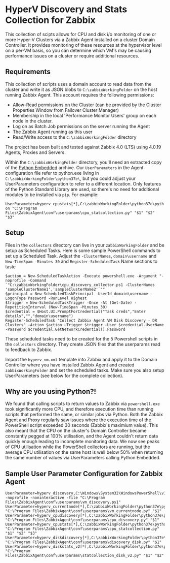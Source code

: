 # HyperV Discovery and Stats Collection for Zabbix

This collection of scipts allows for CPU and disk i/o monitoring of one or more Hyper-V Clusters via a Zabbix Agent installed on a cluster Domain Controller. It provides monitoring of these resources at the hypervisor level on a per-VM basis, so you can determine which VM's may be causing performance issues on a cluster or require additional resources.

## Requirements
This collection of scripts uses a domain account to read data from the cluster and write it as JSON blobs to `C:\zabbixWorkingFolder` on the host running Zabbix Agent. This account requires the following permissions:
* Allow-Read permissions on the Cluster (can be provided by the Cluster Properties Window from Failover Cluster Manager)
* Membership in the local 'Performance Monitor Users' group on each node in the cluster.
* Log on as Batch Job permissions on the server running the Agent
* The Zabbix Agent running as this user
* Read/Write access to the `C:\zabbixWorkingFolder` directory

The project has been built and tested against Zabbix 4.0 (LTS) using 4.0.19 Agents, Proxies and Servers.

Within the `C:\zabbixWorkingFolder` directory, you'll need an extracted copy of the [Python Embedded](https://docs.python.org/3.7/using/windows.html#embedded-distribution) archive. Our `UserParameters` in the Agent configuration file refer to python.exe living in `C:\zabbixWorkingFolder\python37e\`, but you could adjust your UserParameters configuration to refer to a different location. Only features of the Python Standard Library are used, so there's no need for additional modules to be installed via `pip`. For example:

```UserParameter=hyperv_cpustats[*],C:\zabbixWorkingFolder\python37e\python "C:\Program Files\ZabbixAgent\conf\userparams\cpu_statcollection.py" "$1" "$2" "$3"```

## Setup
Files in the `collectors` directory can live in your `zabbixWorkingFolder` and be setup as Scheduled Tasks. Here is some sample PowerShell commands to set up a Scheduled Task. Adjust the `-ClusterNames`, `domain\username` and `New-TimeSpam -Minutes 30` and `Register-ScheduledTask` Name sections to taste
```
$action = New-ScheduledTaskAction -Execute powershell.exe -Argument "-noprofile -Command `"C:\zabbixWorkingFolder\cpu_discovery_collector.ps1 -ClusterNames 'sampleClusterName1','sampleClusterName2'`""
$principal = New-ScheduledTaskPrincipal -UserId domain\username -LogonType Password -RunLevel Highest
$trigger = New-ScheduledTaskTrigger -Once -At (Get-Date) -RepetitionInterval (New-TimeSpan -Minutes 30) 
$credential = $Host.UI.PromptForCredential("Task creds","Enter details","","domain\username")
Register-ScheduledTask "Collect Zabbix Agent VM Disk Discovery - DR Clusters" –Action $action –Trigger $trigger –User $credential.UserName -Password $credential.GetNetworkCredential().Password
```
These scheduled tasks need to be created for the 5 Powershell scripts in the `collectors` directory. They create JSON files that the userparams read to feedback to Zabbix.

Import the `hyperv_vm.xml` template into Zabbix and apply it to the Domain Controller where you have installed Zabbix Agent and created `zabbixWorkingFolder` and set the scheduled tasks. Make sure you also setup UserParameters (see below for the complete collection).

## Why are you using Python?!
We found that calling scripts to return values to Zabbix via `powershell.exe` took significantly more CPU, and therefore execution time than running scripts that performed the same, or similar jobs via Python. Both the Zabbix Agent and Proxy regularly saw issues where the execution time of the PowerShell script exceeded 30 seconds (Zabbix's maximium value). This also meant that the CPU on the cluster's Domain Controller became constantly pegged at 100% utilisation, and the Agent couldn't return data quickly enough leading to incomplete monitoring data. We now see peaks of CPU utilisation while the PowerShell collectors are running, but the average CPU utilisation on the same host is well below 50% when returning the same number of values via UserParameters calling Python Embedded.

## Sample User Parameter Configuration for Zabbix Agent
```
UserParameter=hyperv_discovery,C:\Windows\System32\WindowsPowerShell\v1.0\powershell.exe -noprofile -noninteractive -file "C:\Program Files\ZabbixAgent\conf\userparams\vm_discovery.ps1"
UserParameter=hyperv_currentnode[*],C:\zabbixWorkingFolder\python37e\python "C:\Program Files\ZabbixAgent\conf\userparams\vm_currentnode.py" "$1"
UserParameter=hyperv_cpudiscovery[*],C:\zabbixWorkingFolder\python37e\python "C:\Program Files\ZabbixAgent\conf\userparams\cpu_discovery.py" "$1"
UserParameter=hyperv_cpustats[*],C:\zabbixWorkingFolder\python37e\python "C:\Program Files\ZabbixAgent\conf\userparams\cpu_statcollection.py" "$1" "$2" "$3"
UserParameter=hyperv_diskdiscovery[*],C:\zabbixWorkingFolder\python37e\python "C:\Program Files\ZabbixAgent\conf\userparams\discovery_disk.py" "$1"
UserParameter=hyperv_diskstats_v2[*],C:\zabbixWorkingFolder\python37e\python "C:\Program Files\ZabbixAgent\conf\userparams\statcollection_disk_v2.py" "$1" "$2"
```
